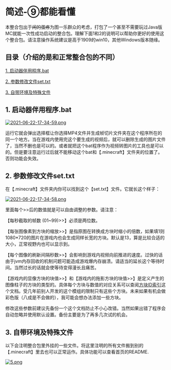 # 简述-⑨都能看懂

本整合包出于~~闲的蛋疼~~为图一乐群众的考虑，打包了一个甚至不需要玩过Java版MC就能一次性成功启动的整合包。理解下面1和2的说明可以帮助你更好的使用这个整合包。请注意操作系统建议是高于1909的win10，其他Windows版本随缘。

<h2>目录（介绍的是和正常整合包的不同）</h2>

[1. 启动器伴用程序.bat](https://github.com/SynthesisDu/MC_BadAppleDGDH/blob/main/%E6%95%B4%E5%90%88%E5%8C%85%E4%BD%BF%E7%94%A8%E7%9B%B8%E5%85%B3%E8%AF%B4%E6%98%8E/%E6%95%B4%E5%90%88%E5%8C%85%E4%BD%BF%E7%94%A8%E7%9B%B8%E5%85%B3%E8%AF%B4%E6%98%8E.md#1-%E5%90%AF%E5%8A%A8%E5%99%A8%E4%BC%B4%E7%94%A8%E7%A8%8B%E5%BA%8Fbat)

[2. 参数修改文件set.txt](https://github.com/SynthesisDu/MC_BadAppleDGDH/blob/main/%E6%95%B4%E5%90%88%E5%8C%85%E4%BD%BF%E7%94%A8%E7%9B%B8%E5%85%B3%E8%AF%B4%E6%98%8E/%E6%95%B4%E5%90%88%E5%8C%85%E4%BD%BF%E7%94%A8%E7%9B%B8%E5%85%B3%E8%AF%B4%E6%98%8E.md#2-%E5%8F%82%E6%95%B0%E4%BF%AE%E6%94%B9%E6%96%87%E4%BB%B6settxt)

[3. 自带环境及特殊文件](https://github.com/SynthesisDu/MC_BadAppleDGDH/blob/main/%E6%95%B4%E5%90%88%E5%8C%85%E4%BD%BF%E7%94%A8%E7%9B%B8%E5%85%B3%E8%AF%B4%E6%98%8E/%E6%95%B4%E5%90%88%E5%8C%85%E4%BD%BF%E7%94%A8%E7%9B%B8%E5%85%B3%E8%AF%B4%E6%98%8E.md#3-%E8%87%AA%E5%B8%A6%E7%8E%AF%E5%A2%83%E5%8F%8A%E7%89%B9%E6%AE%8A%E6%96%87%E4%BB%B6)

## 1. 启动器伴用程序.bat

[![2021-06-22-17-34-59.png](https://i.postimg.cc/76KCM0km/2021-06-22-17-34-59.png)](https://postimg.cc/cg84dK6n)

运行它就会弹出选择框让你选择MP4文件并生成帧切片文件夹在这个程序所在的同一个地方。当在游戏内使用完这个要生成的视频后，就可以删除生成的图片文件了，当然不删也是可以的。或者就把这个bat程序作为视频转图片的工具也是可以的。但是要注意运行过后就不能移动这个bat和【.minecraft】文件夹的位置了。否则功能会失效。

## 2. 参数修改文件set.txt

在【.minecraft】文件夹内你可以找到这个【set.txt】文件。它就长这个样子：

[![2021-06-22-17-34-58.png](https://i.postimg.cc/zvQdyy2c/2021-06-22-17-34-58.png)](https://postimg.cc/kRxNZgmQ)

里面每个>>后的数值就是可以自由调整的参数。请注意：

【每秒截取的帧数 (01~99)>>】必须是两位数。

【每张图像素到方块的缩放>>】是指原图在转换成方块时缩小的倍数，如果填1则1080*720的图片在游戏内也会生成同样长宽的方块。默认是13，算是比较合适的大小，正常视野内也可以显示到。

【每个图像的刷新间隔秒数>>】会影响到游戏内视频向前推进的速度。过快的话由于jvm内存回收的机制问题可能造成游戏爆内存崩溃。请适当的延长这个等待时间。当然过长的话就会使等待变得漫长且痛苦。

【游戏内的显像方块的块值>>】和【游戏内的拖影方块的块值>>】是定义产生的图像柱子的方块的类型的。具体每个方块与数值的对应关系可以查阅[方块ID索引](方块ID索引.md)这个文档。受几年前别人开发的这个模组的限制只有这些个方块。未来如果有机会做彩色版（八成是不会做的），我可能会想办法添加一些方块。

修改这些参数前建议先备份一个这个文档防止不小心改错。当然如果出错了程序会自动忽略并使用默认设置。备份主要是为了再多几次试的机会。

## 3. 自带环境及特殊文件

以下会注明整合包里外挂的一些文件。将这里注明的所有文件搬到别的【.minecraft】里去也可以正常运作。具体功能可以查看首页的README.

[![5.png](https://i.postimg.cc/nV10jcPz/5.png)](https://postimg.cc/14fpbPPh)
